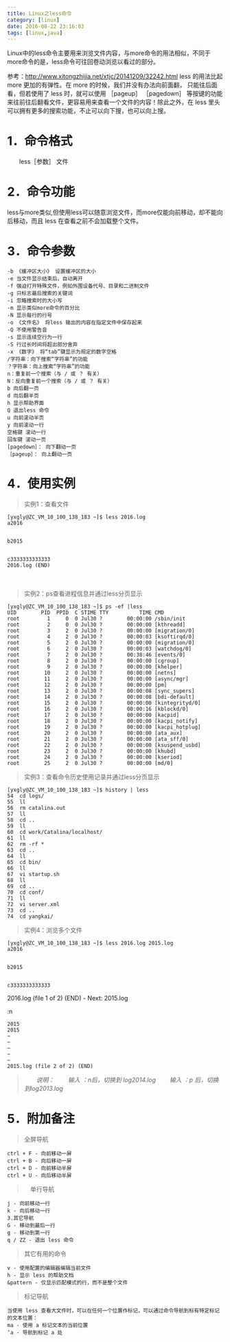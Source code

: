```yaml
---
title: Linux之less命令
category: [linux]
date: 2016-08-22 23:16:03
tags: [linux,java]
---
```

Linux中的less命令主要用来浏览文件内容，与more命令的用法相似，不同于more命令的是，less命令可往回卷动浏览以看过的部分。

<!--more-->

参考：http://www.xitongzhijia.net/xtjc/20141209/32242.html
less 的用法比起 more 更加的有弹性。在 more 的时候，我们并没有办法向前面翻， 只能往后面看，但若使用了 less 时，就可以使用 ［pageup］ ［pagedown］ 等按键的功能来往前往后翻看文件，更容易用来查看一个文件的内容！除此之外，在 less 里头可以拥有更多的搜索功能，不止可以向下搜，也可以向上搜。

#   1．命令格式
　　less［参数］ 文件
#   2．命令功能
less与more类似,但使用less可以随意浏览文件，而more仅能向前移动，却不能向后移动，而且 less 在查看之前不会加载整个文件。
#   3．命令参数
    -b 《缓冲区大小》 设置缓冲区的大小
    -e 当文件显示结束后，自动离开
    -f 强迫打开特殊文件，例如外围设备代号、目录和二进制文件
    -g 只标志最后搜索的关键词
    -i 忽略搜索时的大小写
    -m 显示类似more命令的百分比
    -N 显示每行的行号
    -o 《文件名》 将less 输出的内容在指定文件中保存起来
    -Q 不使用警告音
    -s 显示连续空行为一行
    -S 行过长时间将超出部分舍弃
    -x 《数字》 将“tab”键显示为规定的数字空格
    /字符串：向下搜索“字符串”的功能
    ？字符串：向上搜索“字符串”的功能
    n：重复前一个搜索（与 / 或 ？ 有关）
    N：反向重复前一个搜索（与 / 或 ？ 有关）
    b 向后翻一页
    d 向后翻半页
    h 显示帮助界面
    Q 退出less 命令
    u 向前滚动半页
    y 向前滚动一行
    空格键 滚动一行
    回车键 滚动一页
    [pagedown］： 向下翻动一页
    ［pageup］： 向上翻动一页

#   4．使用实例
>  实例1：查看文件

    [yxgly@ZC_VM_10_100_138_183 ~]$ less 2016.log 
    a2016


    b2015


    c3333333333333
    2016.log (END) 
　　
>  实例2：ps查看进程信息并通过less分页显示

    [yxgly@ZC_VM_10_100_138_183 ~]$ ps -ef |less
    UID        PID  PPID  C STIME TTY          TIME CMD
    root         1     0  0 Jul30 ?        00:00:00 /sbin/init
    root         2     0  0 Jul30 ?        00:00:00 [kthreadd]
    root         3     2  0 Jul30 ?        00:00:00 [migration/0]
    root         4     2  0 Jul30 ?        00:00:03 [ksoftirqd/0]
    root         5     2  0 Jul30 ?        00:00:00 [migration/0]
    root         6     2  0 Jul30 ?        00:00:03 [watchdog/0]
    root         7     2  0 Jul30 ?        00:38:46 [events/0]
    root         8     2  0 Jul30 ?        00:00:00 [cgroup]
    root         9     2  0 Jul30 ?        00:00:00 [khelper]
    root        10     2  0 Jul30 ?        00:00:00 [netns]
    root        11     2  0 Jul30 ?        00:00:00 [async/mgr]
    root        12     2  0 Jul30 ?        00:00:00 [pm]
    root        13     2  0 Jul30 ?        00:00:08 [sync_supers]
    root        14     2  0 Jul30 ?        00:00:08 [bdi-default]
    root        15     2  0 Jul30 ?        00:00:00 [kintegrityd/0]
    root        16     2  0 Jul30 ?        00:00:16 [kblockd/0]
    root        17     2  0 Jul30 ?        00:00:00 [kacpid]
    root        18     2  0 Jul30 ?        00:00:00 [kacpi_notify]
    root        19     2  0 Jul30 ?        00:00:00 [kacpi_hotplug]
    root        20     2  0 Jul30 ?        00:00:00 [ata_aux]
    root        21     2  0 Jul30 ?        00:00:00 [ata_sff/0]
    root        22     2  0 Jul30 ?        00:00:00 [ksuspend_usbd]
    root        23     2  0 Jul30 ?        00:00:00 [khubd]
    root        24     2  0 Jul30 ?        00:00:00 [kseriod]
    root        25     2  0 Jul30 ?        00:00:00 [md/0]

>   实例3：查看命令历史使用记录并通过less分页显示

    [yxgly@ZC_VM_10_100_138_183 ~]$ history | less
    54  cd logs/
    55  ll
    56  rm catalina.out 
    57  ll
    58  cd ..
    59  ll
    60  cd work/Catalina/localhost/
    61  ll
    62  rm -rf *
    63  cd ..
    64  ll
    65  cd bin/
    66  ll
    67  vi startup.sh 
    68  ll
    69  cd ..
    70  cd conf/
    71  ll
    72  vi server.xml 
    73  cd ..
    74  cd yangkai/

>   实例4：浏览多个文件

    [yxgly@ZC_VM_10_100_138_183 ~]$ less 2016.log 2015.log 
    a2016


    b2015


    c3333333333333

2016.log (file 1 of 2) (END) - Next: 2015.log

:n

    2015
    2015
    ~
    ~
    ~
    ~
    ~
    2015.log (file 2 of 2) (END) 

> 　　_说明：
> 　　输入 ：n后，切换到 log2014.log
> 　　输入 ：p 后，切换到log2013.log_

#   5．附加备注

>   全屏导航

    ctrl + F - 向前移动一屏
    ctrl + B - 向后移动一屏
    ctrl + D - 向前移动半屏
    ctrl + U - 向后移动半屏

> 　单行导航

    j - 向前移动一行
    k - 向后移动一行
    3.其它导航
    G - 移动到最后一行
    g - 移动到第一行
    q / ZZ - 退出 less 命令

>   其它有用的命令

    v - 使用配置的编辑器编辑当前文件
    h - 显示 less 的帮助文档
    &pattern - 仅显示匹配模式的行，而不是整个文件

>   标记导航

    当使用 less 查看大文件时，可以在任何一个位置作标记，可以通过命令导航到标有特定标记的文本位置：
    ma - 使用 a 标记文本的当前位置
    ‘a - 导航到标记 a 处

